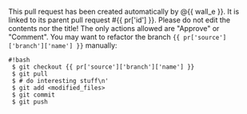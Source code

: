This pull request has been created automatically by @{{ wall_e }}.
It is linked to its parent pull request #{{ pr['id'] }}.
Please do not edit the contents nor the title!
The only actions allowed are "Approve" or "Comment".
You may want to refactor the branch `{{ pr['source']['branch']['name'] }}`
manually:

```
#!bash
 $ git checkout {{ pr['source']['branch']['name'] }}
 $ git pull
 $ # do interesting stuff\n'
 $ git add <modified_files>
 $ git commit
 $ git push
```
